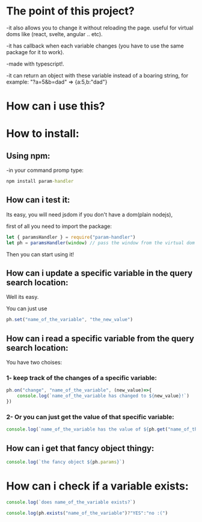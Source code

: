 
# The point of this project?

-it also allows you to change it without reloading the page. useful for virtual doms like (react, svelte, angular .. etc).

-it has callback when each variable changes (you have to use the same package for it to work).

-made with typescript!.

-it can return an object with these variable instead of a boaring string, for example: "?a=5&b=dad" => {a:5,b:"dad"}



# How can i use this?

# How to install:

## Using npm:

-in your command promp type:
```cmd
npm install param-handler
```


## How can i test it:

Its easy, you will need jsdom if you don't have a dom(plain nodejs),

first of all you need to import the package:

```js
let { paramsHandler } = require("param-handler")
let ph = paramsHandler(window) // pass the window from the virtual dom
```


Then you can start using it!

## How can i update a specific variable in the query search location:

Well its easy.

You can just use 

```js
ph.set("name_of_the_variable", "the_new_value")
```

## How can i read a specific variable from the query search location:

You have two choises:

### 1- keep track of the changes of a specific variable:

```js
ph.on("change", "name_of_the_variable", (new_value)=>{
    console.log(`name_of_the_variable has changed to ${new_value}!`)
})
```

### 2- Or you can just get the value of that specific variable:

```js
console.log(`name_of_the_variable has the value of ${ph.get("name_of_the_variable")}`)
```

## How can i get that fancy object thingy:

```js
console.log(`the fancy object ${ph.params}`)
```

# How can i check if a variable exists:

```js
console.log(`does name_of_the_variable exists?`)

console.log(ph.exists("name_of_the_variable")?"YES":"no :(")

```